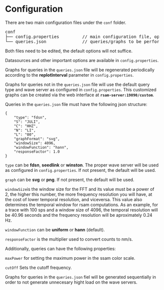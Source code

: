 # Configuration

There are two main configuration files under the `conf` folder.

<pre >
conf
├── config.properties         // main configuration file, options are well documented within.
└── queries.json              // queries/graphs to be performed periodically.
</pre>

Both files need to be edited, the default options will not suffice.

Datasources and other important options are available in `config.properties`.

Graphs for queries in the `queries.json` file will be regenerated periodically 
according to the **replotInterval** parameter in `config.properties`.

Graphs for queries not in the `queries.json` file will use the default query 
type and wave server as configured in `config.properties`. This customized
graphs can be created via the web interface at **`rsam-server:19090/custom`**.

Queries in the `queries.json` file must have the following json structure:

```
{
    "type": "fdsn",
    "S": "JULI",
    "C": "HHZ",
    "N": "LI",
    "L": "00",
    "graphFormat": "svg",
    "windowSize": 4096,
    "windowFunction": "hann",
    "responseFactor": 1.0
}
```
`type` can be **fdsn**, **seedlink** or **winston**. The proper wave server will
be used as configured in `config.properties`. If not present, the default will
be used.

`graph` can be **svg** or **png**. If not present, the default will be used.

`windowSize`is the window size for the FFT and its value must be a power of 2, 
the higher this number, the more frequency resolution you will have, at the cost 
of lower temporal resolution, and viceversa. This value also determines the 
temporal window  for rsam computations. As an example, for a trace with 100 sps 
and a window size of  4096, the temporal resolution will be 40.96 seconds and the
frequency resolution will  be aproximately 0.24 Hz.

`windowFunction` can be **uniform** or **hann** (default).

`responseFactor` is the multiplier used to convert counts to nm/s.

Additionally, queries can have the following properties:

`maxPower` for setting the maximum power in the ssam color scale.

`cutOff` Sets the cutoff frequency.

Graphs for queries in the `queries.json` fiel will be generated sequentially in 
order to not generate unnecesary hight load on the wave servers.
